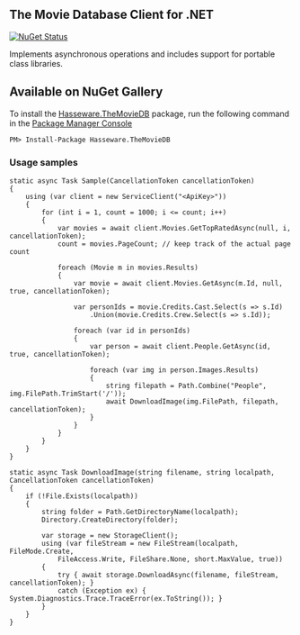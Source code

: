 ## The Movie Database Client for .NET ##
[![NuGet Status](http://img.shields.io/nuget/v/hasseware.themoviedb.svg?style=flat)](https://www.nuget.org/packages/hasseware.themoviedb/)

Implements asynchronous operations and includes support for portable class libraries.

## Available on NuGet Gallery

To install the [Hasseware.TheMovieDB](https://www.nuget.org/packages/Hasseware.TheMovieDB) package,
run the following command in the [Package Manager Console](http://docs.nuget.org/docs/start-here/using-the-package-manager-console)

    PM> Install-Package Hasseware.TheMovieDB
    
### Usage samples ###

	static async Task Sample(CancellationToken cancellationToken)
	{
	    using (var client = new ServiceClient("<ApiKey>"))
		{
			for (int i = 1, count = 1000; i <= count; i++)
			{
			    var movies = await client.Movies.GetTopRatedAsync(null, i, cancellationToken);
				count = movies.PageCount; // keep track of the actual page count
			
				foreach (Movie m in movies.Results)
				{
					var movie = await client.Movies.GetAsync(m.Id, null, true, cancellationToken);
			
					var personIds = movie.Credits.Cast.Select(s => s.Id)
						.Union(movie.Credits.Crew.Select(s => s.Id));
			
					foreach (var id in personIds)
					{
						var person = await client.People.GetAsync(id, true, cancellationToken);
			
						foreach (var img in person.Images.Results)
						{
							string filepath = Path.Combine("People", img.FilePath.TrimStart('/'));
							await DownloadImage(img.FilePath, filepath, cancellationToken);
						}
					}
				}
			}
		}
	}

    static async Task DownloadImage(string filename, string localpath, CancellationToken cancellationToken)
    {
        if (!File.Exists(localpath))
        {
            string folder = Path.GetDirectoryName(localpath);
            Directory.CreateDirectory(folder);

            var storage = new StorageClient();
            using (var fileStream = new FileStream(localpath, FileMode.Create, 
				FileAccess.Write, FileShare.None, short.MaxValue, true))
            {
                try { await storage.DownloadAsync(filename, fileStream, cancellationToken); }
                catch (Exception ex) { System.Diagnostics.Trace.TraceError(ex.ToString()); }
            }
        }
    }
